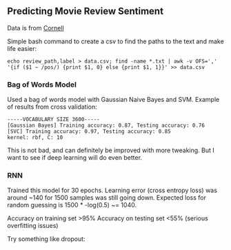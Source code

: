 ## Predicting Movie Review Sentiment
Data is from [Cornell](http://www.cs.cornell.edu/people/pabo/movie-review-data)

Simple bash command to create a csv to find the paths to the text and make life easier:
```
echo review_path,label > data.csv; find -name *.txt | awk -v OFS=',' '{if ($1 ~ /pos/) {print $1, 0} else {print $1, 1}}' >> data.csv
```

### Bag of Words Model
Used a bag of words model with Gaussian Naive Bayes and SVM. Example of results from cross validation:
```
-----VOCABULARY SIZE 3600-----
[Gaussian Bayes] Training accuracy: 0.87, Testing accuracy: 0.76
[SVC] Training accuracy: 0.97, Testing accuracy: 0.85
kernel: rbf, C: 10
```
This is not bad, and can definitely be improved with more tweaking. But I want to see if deep learning will do even better.

### RNN
Trained this model for 30 epochs. Learning error (cross entropy loss) was around ~140 for 1500 samples was still going down. Expected loss for random guessing is 1500 * -log(0.5) ~= 1040.

Accuracy on training set >95%
Accuracy on testing set <55%
(serious overfitting issues)

Try something like dropout:

